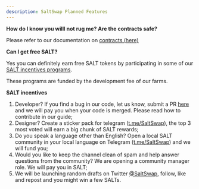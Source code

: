 ```yaml
---
description: SaltSwap Planned Features
---
```


**How do I know you willl not rug me? Are the contracts safe?**

Please refer to our documentation on [contracts \(here\)](core-products/contracts.md)

**Can I get free SALT?**

Yes you can definitely earn free SALT tokens by participating in some of our [SALT incentives programs](community-social/incentives.md).

These programs are funded by the development fee of our farms.

**SALT incentives**

1. Developer? If you find a bug in our code, let us know, submit a PR [here](https://github.com/saltswap) and we will pay you when your code is merged. Please read how to contribute in our guide;
2. Designer? Create a sticker pack for telegram ([t.me/SaltSwap](https://t.me/SaltSwap)), the top 3 most voted will earn a big chunk of SALT rewards;
3. Do you speak a language other than English? Open a local SALT community in your local language on Telegram ([t.me/SaltSwap](https://t.me/SaltSwap)) and we will fund you;
4. Would you like to keep the channel clean of spam and help answer questions from the community? We are opening a community manager role. We will pay you in SALT;
5. We will be launching random drafts on Twitter [@SaltSwap](https://twitter.com/SaltSwap), follow, like and repost and you might win a few SALTs.
